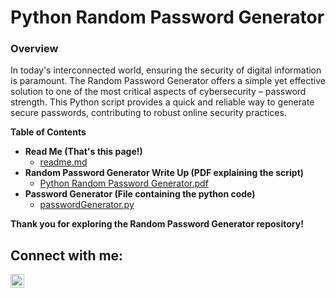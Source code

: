 <h1>Python Random Password Generator</h1>

<h3>Overview</h3>

In today's interconnected world, ensuring the security of digital information is paramount. The Random Password Generator offers a simple yet effective solution to one of the most critical aspects of cybersecurity – password strength. This Python script provides a quick and reliable way to generate secure passwords, contributing to robust online security practices.

<b>Table of Contents</b>

- <b>Read Me (That's this page!)</b>
  - [readme.md](https://github.com/sudo-conner/password-generator/blob/df6675f1f39cca1ad9340a89ee459b15b691ea11/README.md)
- <b>Random Password Generator Write Up (PDF explaining the script)</b>
  - [Python Random Password Generator.pdf](https://github.com/sudo-conner/password-generator/blob/df6675f1f39cca1ad9340a89ee459b15b691ea11/Python%20Random%20Password%20Generator.pdf)
- <b>Password Generator (File containing the python code)</b>
  - [passwordGenerator.py](https://github.com/sudo-conner/password-generator/blob/df6675f1f39cca1ad9340a89ee459b15b691ea11/passwordGenerator.py)

<b>Thank you for exploring the Random Password Generator repository!</b>

<h2>Connect with me:</h2>

[<img align="left" alt="ConnerMaris | LinkedIn" width="22px" src="https://cdn.jsdelivr.net/npm/simple-icons@v3/icons/linkedin.svg" />][linkedin]

[linkedin]: https://linkedin.com/in/conner-maris
